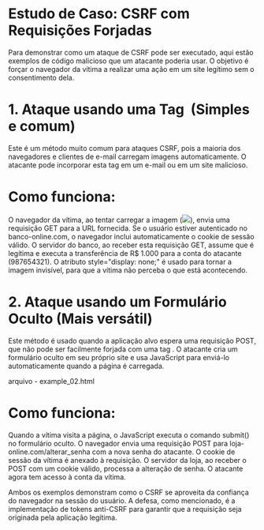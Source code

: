 # Estudo de Caso: CSRF com Requisições Forjadas

Para demonstrar como um ataque de CSRF pode ser executado, aqui estão exemplos de código malicioso que um atacante poderia usar. O objetivo é forçar o navegador da vítima a realizar uma ação em um site legítimo sem o consentimento dela.

# 1. Ataque usando uma Tag <img> (Simples e comum)

Este é um método muito comum para ataques CSRF, pois a maioria dos navegadores e clientes de e-mail carregam imagens automaticamente. O atacante pode incorporar esta tag em um e-mail ou em um site malicioso.

<img src="http://banco-online.com/transferencia?conta_destino=987654321&valor=1000"
     style="display: none;" />

# Como funciona: 
O navegador da vítima, ao tentar carregar a imagem (<img src="...">), envia uma requisição GET para a URL fornecida. Se o usuário estiver autenticado no banco-online.com, o navegador inclui automaticamente o cookie de sessão válido. O servidor do banco, ao receber esta requisição GET, assume que é legítima e executa a transferência de R$ 1.000 para a conta do atacante (987654321). O atributo style="display: none;" é usado para tornar a imagem invisível, para que a vítima não perceba o que está acontecendo.



# 2. Ataque usando um Formulário Oculto (Mais versátil)

Este método é usado quando a aplicação alvo espera uma requisição POST, que não pode ser facilmente forjada com uma tag <img>. O atacante cria um formulário oculto em seu próprio site e usa JavaScript para enviá-lo automaticamente quando a página é carregada.

arquivo - example_02.html

# Como funciona: 

Quando a vítima visita a página, o JavaScript executa o comando submit() no formulário oculto. O navegador envia uma requisição POST para loja-online.com/alterar_senha com a nova senha do atacante. O cookie de sessão da vítima é anexado à requisição. O servidor da loja, ao receber o POST com um cookie válido, processa a alteração de senha. O atacante agora tem acesso à conta da vítima.

Ambos os exemplos demonstram como o CSRF se aproveita da confiança do navegador na sessão do usuário. A defesa, como mencionado, é a implementação de tokens anti-CSRF para garantir que a requisição seja originada pela aplicação legítima.